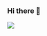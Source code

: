 ### Hi there 👋
<img src = "https://postfiles.pstatic.net/MjAyNDAzMjZfMTQ4/MDAxNzExNDI1MzIyODM4.ysAmWdFJVocCDIweTvpEYjEMy2l_PR5p10_lDW8xei8g.ryH23JcEG5UdyJ29LMFbEusS48X18uehNbV9gZljL1Mg.PNG/%EC%8A%A4%ED%81%AC%EB%A6%B0%EC%83%B7_2024-03-26_%EC%98%A4%ED%9B%84_12.55.06.png?type=w773">
<!--
**jaehyunkor/jaehyunkor** is a ✨ _special_ ✨ repository because its `README.md` (this file) appears on your GitHub profile.

Here are some ideas to get you started:

- 🔭 I’m currently working on ...
- 🌱 I’m currently learning ...
- 👯 I’m looking to collaborate on ...
- 🤔 I’m looking for help with ...
- 💬 Ask me about ...
- 📫 How to reach me: ...
- 😄 Pronouns: ...
- ⚡ Fun fact: ...
-->
